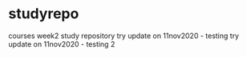 # studyrepo
courses week2 study repository
try update on 11nov2020 - testing
try update on 11nov2020 - testing 2
